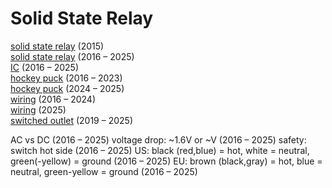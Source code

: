 # Solid State Relay

[solid state relay](http://www.digikey.com/product-detail/en/CPC1964B/CLA413-ND) (2015)  
[solid state relay](http://www.digikey.com/product-detail/en/ixys-integrated-circuits-division/CPC1964B/CLA413-ND) (2016 – 2025)  
[IC](http://www.digikey.com/product-detail/en/ixys-integrated-circuits-division/CPC1964B/CLA413-ND) (2016 – 2025)  
[hockey puck](https://www.amazon.com/Uxcell-BEM-14840DA-24-480V-3-32VDC-Rectangle/dp/B00E1LC1VK) (2016 – 2023)  
[hockey puck](https://www.amazon.com/gp/aw/d/B08GPJ1V2J) (2024 – 2025)  
[wiring](SSR/SSR.jpg) (2016 – 2024)  
[wiring](https://academy.cba.mit.edu/classes/output_devices/SSR/SSR.jpg) (2025)  
[switched outlet](https://www.amazon.com/Iot-Relay-Enclosed-High-Power-Raspberry/dp/B00WV7GMA2) (2019 – 2025)  

AC vs DC (2016 – 2025)
voltage drop: ~1.6V or ~V (2016 – 2025)
safety: switch hot side (2016 – 2025)
US: black (red,blue) = hot, white = neutral, green(-yellow) = ground (2016 – 2025)
EU: brown (black,gray) = hot, blue = neutral, green-yellow = ground (2016 – 2025)
